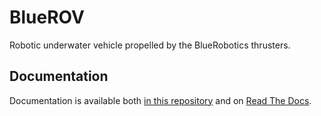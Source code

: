 # BlueROV

Robotic underwater vehicle propelled by the BlueRobotics thrusters.

## Documentation

Documentation is available both [in this repository](docs/) and on [Read The Docs](http://bluerov.readthedocs.org/).
